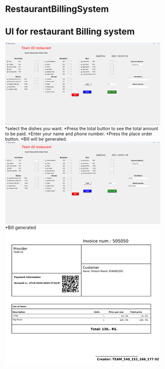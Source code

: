 # RestaurantBillingSystem


# UI for restaurant Billing system
<img src='UI.png'/>
*select the dishes you want. 
*Press the total button to see the total amount to be paid.
*Enter your name and phone number.
*Press the place order button.  
*Bill will be generated.
<img src='UI2.png'/>
*Bill generated
<img src='Bill.png'/>
